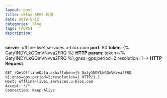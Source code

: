 ```yaml
---
layout: post
title: uBlox APGS 设置
date: 2018-5-12
categories: blog
tags: [AGPS]
description: 
---
```


**server**: offline-live1.services.u-blox.com
**port**: 80
**token**: {% Gaty1NDYLkGQmVNvva2FRQ %}
**HTTP param**: token={% Gaty1NDYLkGQmVNvva2FRQ %};gnss=gps;period=2;resolution=1-->
**HTTP Request**:
```
GET /GetOfflineData.ashx?token={% Gaty1NDYLkGQmVNvva2FRQ %};gnss=gps;period=2;resolution=1 HTTP/1.1
Host: offline-live1.services.u-blox.com
Accept: */*
Connection: Keep-Alive
```

